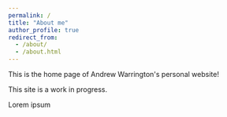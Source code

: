 ```yaml
---
permalink: /
title: "About me"
author_profile: true
redirect_from: 
  - /about/
  - /about.html
---
```


This is the home page of Andrew Warrington's personal website!

This site is a work in progress.


































Lorem ipsum
